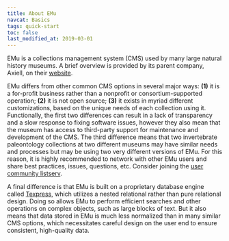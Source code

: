 ```yaml
---
title: About EMu
navcat: Basics
tags: quick-start
toc: false
last_modified_at: 2019-03-01
---
```

EMu is a collections management system (CMS) used by many large natural history museums. A brief overview is provided by its parent company, Axiell, on their [website](https://emu.axiell.com).

EMu differs from other common CMS options in several major ways: **(1)** it is a for-profit business rather than a nonprofit or consortium-supported operation; **(2)** it is not open source; **(3)** it exists in myriad different customizations, based on the unique needs of each collection using it. Functionally, the first two differences can result in a lack of transparency and a slow response to fixing software issues, however they also mean that the museum has access to third-party support for maintenance and development of the CMS. The third difference means that two invertebrate paleontology collections at two different museums may have similar needs and processes but may be using two very different versions of EMu. For this reason, it is highly recommended to network with other EMu users and share best practices, issues, questions, etc. Consider joining the [user community listserv](https://groups.google.com/forum/#!forum/emu-user-community).

A final difference is that EMu is built on a proprietary database engine called [Texpress](https://emu.axiell.com/support/documentation/the-database-engine/about-emu-s-database-engine/423-engine), which utilizes a nested relational rather than pure relational design. Doing so allows EMu to perform efficient searches and other operations on complex objects, such as large blocks of text. But it also means that data stored in EMu is much less normalized than in many similar CMS options, which necessitates careful design on the user end to ensure consistent, high-quality data.
